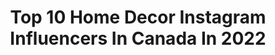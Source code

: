 ---
title: Top 10 Home Decor Instagram Influencers In Canada In 2022
description: >-
  Find top home decor Instagram influencers in Canada in 2022. Most popular hashtags: #homedecor #momlife #canadian #decor.
platform: Instagram
hits: 199
text_top: Discover the top-rated Instagram influencers on inBeat.
text_bottom: Our platform holds 199 Instagram influencers like this in Canada for you to connect with.
profiles:
  - username: "luciemcelroy"
    fullname: >-
      Lucie McElroy
    bio: >-
      Czech born, Toronto implant 🇨🇦🇨🇿 Turning our new house into a home 🏠 Mom to little Rory 🐣 #LittleRoryStory #expatlife #homedecor #lifestyle
    location: "Canada"
    followers: 8199
    engagement: 383
    commentsToLikes: 0.064442
    id: ck0u9ii049zy10i19m6b68mbo
    verified: false
    hashtags: "#linkinbio, #37weekspregnant, #samsonitecanada, #3weeksold"
  - username: "everyday_eve_"
    fullname: >-
      Eve Mayrand | Toronto Mom 🇨🇦
    bio: >-
      𝙵𝚛𝚎𝚗𝚌𝚑 𝙼𝚊𝚖𝚊 𝚒𝚗 𝚃𝚘𝚛𝚘𝚗𝚝𝚘 - 𝙼𝚢 𝚕𝚒𝚏𝚎 𝚒𝚜 𝚗𝚘𝚝 𝚊𝚜 𝚌𝚞𝚛𝚊𝚝𝚎𝚍 𝚊𝚜 𝚖𝚢 𝚏𝚎𝚎𝚍! #motherhood #homedecor Voice over artist and on-air tv segments expert
    location: "Canada"
    followers: 33240
    engagement: 151
    commentsToLikes: 0.201772
    id: ck9hc381ijk5x0j785nq1nuh0
    verified: false
    hashtags: "#kiacanada, #butterballeasy, #kiaambassador, #kiasorento"
  - username: "aliciawaid"
    fullname: >-
      Alicia Waid
    bio: >-
      ✰ ᴜɴʟᴇᴀsʜ ʏᴏᴜʀ ɪɴɴᴇʀ ʙᴏss ʙᴀʙᴇ ✰ president of @nvizionmedia 📱 ↠ Montréal ✉️ alicia.waid8@gmail.com Click below to check out @siellamtl⬇
    location: "Canada"
    followers: 20320
    engagement: 668
    commentsToLikes: 0.054452
    id: ck6ucsdfrh9qx0j71lrgn6qdg
    verified: false
    hashtags: "#parisianstyle, #beigepalette, #aestheticstyle, #pursuepretty"
  - username: "bubblegumhippy"
    fullname: >-
      Taren Lea
    bio: >-
      ▫️Toddler Mom ▫️Crazy Cat Lady ▫️Balance Seeker ▫️DM/Email for Collabs ▫️Owner and Operator @blk.oak 📍Kelowna, BC 🇨🇦
    location: "Canada"
    followers: 16639
    engagement: 357
    commentsToLikes: 0.085383
    id: ck8t1zeovxnoc0j78cehq45h2
    verified: false
    hashtags: "#catstagram, #fluffycatsofinstagram, #catphotography, #toddlerlife"
  - username: "vishakha_sodha"
    fullname: >-
      Vishakha Sodha Khakhar
    bio: >-
      📍Canada 5ft short, I create blogs & podcasts! Shop @vishakha_closet Founding member @thenextgenartists Partnerships: connect@vishakhasodha.com
    location: "Canada"
    followers: 45477
    engagement: 173
    commentsToLikes: 0.340166
    id: ck5q4xd6uqlz90i11knuentpj
    verified: false
    hashtags: "#livingroom, #travelwithus, #canadagiveaway, #couplegoals"
  - username: "choudhurydib"
    fullname: >-
      Dibya | Fashion && Lifestyle
    bio: >-
      Fashion && Mamma Lifestyle I love cooking and eating healthy 📍Toronto, CA 🇨🇦 🇺🇸 🇮🇳 Collab: choudhurydibya@gmail.com Diwali Sweepstake 👇
    location: "Canada"
    followers: 25477
    engagement: 193
    commentsToLikes: 0.359829
    id: ck8tbjidovy1i0j78zwxaohqd
    verified: false
    hashtags: "#ltkfashion, #gifted, #homedecor, #ad"
  - username: "taylorraeschmidt"
    fullname: >-
      𝒯𝒶𝓎𝓁𝑜𝓇 𝒮𝒸𝒽𝓂𝒾𝒹𝓉
    bio: >-
      𝘢 𝘭𝘪𝘵𝘵𝘭𝘦 𝘱𝘦𝘢𝘬 𝘪𝘯𝘵𝘰 𝘮𝘺 𝘭𝘪𝘧𝘦 𝘸𝘪𝘧𝘦 𝘵𝘰 𝘑𝘰𝘦𝘭, 𝘮𝘰𝘮 𝘵𝘰 𝘣𝘰𝘥𝘦𝘯 + 𝘧𝘶𝘳 𝘣𝘢𝘣𝘦 𝘰𝘴𝘤𝘢𝘳 𝘳𝘦𝘨𝘪𝘴𝘵𝘦𝘳𝘦𝘥 𝘯𝘶𝘳𝘴𝘦 + 𝘱𝘢𝘳𝘵 𝘰𝘸𝘯𝘦𝘳 @𝘮𝘪𝘯𝘪𝘧𝘰𝘭𝘬𝘬 𝘭𝘪𝘷𝘪𝘯𝘨 𝘪𝘯 𝘣𝘤, 𝘤𝘢𝘯𝘢𝘥𝘢
    location: "Canada"
    followers: 9675
    engagement: 296
    commentsToLikes: 0.110004
    id: ck14hwvzucjl20i19dfwiul6j
    verified: false
    hashtags: "#homedecor, #pinterestinspired, #cozyhome, #thesearethedays"
  - username: "raisingmars"
    fullname: >-
      📸 The Mars Family
    bio: >-
      🖤 Kat - Mama & Wife 🖤 Raising my Indigenous babies 🖤 Vienna Blake & Charley Mae 🖤 We shop small! 🖤 DM or Email for collaborations!
    location: "Canada"
    followers: 10235
    engagement: 503
    commentsToLikes: 0.062473
    id: ck8tbw2hyxdeo0j788fmmtc2v
    verified: false
    hashtags: "#girlmom, #cozybaby, #familyadventures, #ishouldbecleaning"
  - username: "spring_in_december"
    fullname: >-
      Linda
    bio: >-
      
    location: "Canada"
    followers: 16006
    engagement: 297
    commentsToLikes: 0.045446
    id: ck5buozbni64t0i11e1udw7q3
    verified: false
    hashtags: "#maquebecoise, #cosy, #ootd, #homedecor"
  - username: "petiteandbold"
    fullname: >-
      Josiane Konaté
    bio: >-
      Skincare Enthusiast & Visual Story Teller Maman Creative Agency @keurlule Founder @maisonpetiteandbold Curator @anothernarrativeofafrica
    location: "Canada"
    followers: 30136
    engagement: 180
    commentsToLikes: 0.069786
    id: ck5hn83c3ndn40i11sj038xs2
    verified: false
    hashtags: "#howtobeparisian, #melaningold, #minimalstreetstyle, #thecreatorclass"
---